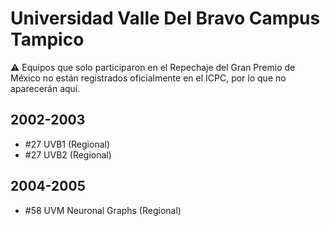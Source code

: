 # Universidad Valle Del Bravo Campus Tampico

:warning: Equipos que solo participaron en el Repechaje del Gran Premio de México no están registrados oficialmente en el ICPC, por lo que no aparecerán aquí.

## 2002-2003

- #27 UVB1 (Regional)
- #27 UVB2 (Regional)

## 2004-2005

- #58 UVM Neuronal Graphs (Regional)


